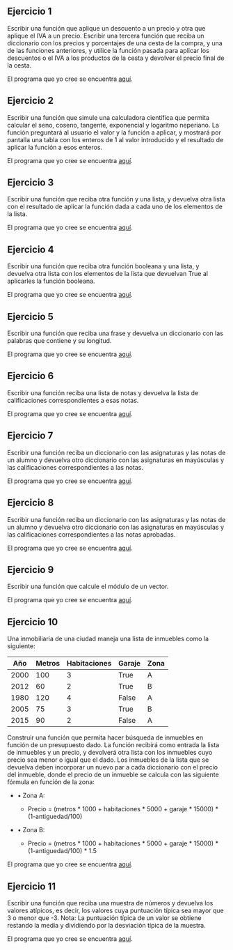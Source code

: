 Ejercicio 1
-----------

Escribir una función que aplique un descuento a un precio y otra que aplique el IVA a un precio. Escribir una tercera función que reciba un diccionario con los precios y porcentajes de una cesta de la compra, y una de las funciones anteriores, y utilice la función pasada para aplicar los descuentos o el IVA a los productos de la cesta y devolver el precio final de la cesta.

El programa que yo cree se encuentra [aquí](https://github.com/SyZeck/Ejercicios-de-Programacion-con-Python/tree/main/Programaci%C3%B3n%20Funcional/Ejercicio%201).

Ejercicio 2
-----------

Escribir una función que simule una calculadora científica que permita calcular el seno, coseno, tangente, exponencial y logaritmo neperiano. La función preguntará al usuario el valor y la función a aplicar, y mostrará por pantalla una tabla con los enteros de 1 al valor introducido y el resultado de aplicar la función a esos enteros.

El programa que yo cree se encuentra [aquí](https://github.com/SyZeck/Ejercicios-de-Programacion-con-Python/tree/main/Programaci%C3%B3n%20Funcional/Ejercicio%202).

Ejercicio 3
-----------

Escribir una función que reciba otra función y una lista, y devuelva otra lista con el resultado de aplicar la función dada a cada uno de los elementos de la lista.

El programa que yo cree se encuentra [aquí](https://github.com/SyZeck/Ejercicios-de-Programacion-con-Python/tree/main/Programaci%C3%B3n%20Funcional/Ejercicio%203).

Ejercicio 4
-----------

Escribir una función que reciba otra función booleana y una lista, y devuelva otra lista con los elementos de la lista que devuelvan True al aplicarles la función booleana.

El programa que yo cree se encuentra [aquí](https://github.com/SyZeck/Ejercicios-de-Programacion-con-Python/tree/main/Programaci%C3%B3n%20Funcional/Ejercicio%204).

Ejercicio 5
-----------

Escribir una función que reciba una frase y devuelva un diccionario con las palabras que contiene y su longitud.

El programa que yo cree se encuentra [aquí](https://github.com/SyZeck/Ejercicios-de-Programacion-con-Python/tree/main/Programaci%C3%B3n%20Funcional/Ejercicio%205).

Ejercicio 6
-----------

Escribir una función reciba una lista de notas y devuelva la lista de calificaciones correspondientes a esas notas.

El programa que yo cree se encuentra [aquí](https://github.com/SyZeck/Ejercicios-de-Programacion-con-Python/tree/main/Programaci%C3%B3n%20Funcional/Ejercicio%206).

Ejercicio 7
-----------

Escribir una función reciba un diccionario con las asignaturas y las notas de un alumno y devuelva otro diccionario con las asignaturas en mayúsculas y las calificaciones correspondientes a las notas.

El programa que yo cree se encuentra [aquí](https://github.com/SyZeck/Ejercicios-de-Programacion-con-Python/tree/main/Programaci%C3%B3n%20Funcional/Ejercicio%207).

Ejercicio 8
-----------

Escribir una función reciba un diccionario con las asignaturas y las notas de un alumno y devuelva otro diccionario con las asignaturas en mayúsculas y las calificaciones correspondientes a las notas aprobadas.

El programa que yo cree se encuentra [aquí](https://github.com/SyZeck/Ejercicios-de-Programacion-con-Python/tree/main/Programaci%C3%B3n%20Funcional/Ejercicio%208).

Ejercicio 9
-----------

Escribir una función que calcule el módulo de un vector.

El programa que yo cree se encuentra [aquí]().

Ejercicio 10
-----------

Una inmobiliaria de una ciudad maneja una lista de inmuebles como la siguiente:

| Año  | Metros  | Habitaciones  | Garaje  | Zona |
|------|---------|---------------|---------|------|
| 2000 | 100     | 3             | True    | A    |
| 2012 | 60      | 2             | True    | B    |
| 1980 | 120     | 4             | False   | A    |
| 2005 | 75      | 3             | True    | B    |
| 2015 | 90      | 2             | False   | A    |


Construir una función que permita hacer búsqueda de inmuebles en función de un presupuesto dado. La función recibirá como entrada la lista de inmuebles y un precio, y devolverá otra lista con los inmuebles cuyo precio sea menor o igual que el dado. Los inmuebles de la lista que se devuelva deben incorporar un nuevo par a cada diccionario con el precio del inmueble, donde el precio de un inmueble se calcula con las siguiente fórmula en función de la zona:

- • Zona A:
  - Precio = (metros * 1000 + habitaciones * 5000 + garaje * 15000) * (1-antiguedad/100)

- • Zona B:
  - Precio = (metros * 1000 + habitaciones * 5000 + garaje * 15000) * (1-antiguedad/100) * 1.5

El programa que yo cree se encuentra [aquí]().

Ejercicio 11
-----------

Escribir una función que reciba una muestra de números y devuelva los valores atípicos, es decir, los valores cuya puntuación típica sea mayor que 3 o menor que -3. Nota: La puntuación típica de un valor se obtiene restando la media y dividiendo por la desviación típica de la muestra.

El programa que yo cree se encuentra [aquí]().
